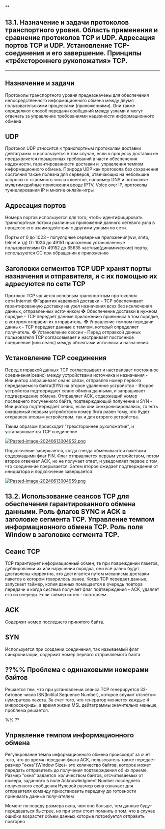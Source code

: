 **  

## 13.1. Назначение и задачи протоколов транспортного уровня. Область применения и сравнение протоколов TCP и UDP. Адресация портов TCP и UDP. Установление TCP- соединения и его завершение. Принципы «трёхстороннего рукопожатия» TCP.
---
Назначение и задачи
---
Протоколы транспортного уровня предназначены для обеспечения непосредственного информационного обмена между двумя пользовательскими процессами (приложениями).
Они также определяют способ передачи сообщений между узлами и могут отвечать за управление требованиями надежности информационного обмена

UDP
---
Протокол UDP относится к транспортным протоколам доставки дейтаграмм  и используется в том случае, если к процессу доставки не предъявляется повышенных требований в части обеспечения  надежности, гарантированности доставки и  управления темпом информационного обмена. Природа UDP как протокола без сохранения состояния также полезна для серверов, отвечающих на небольшие запросы от огромного числа клиентов, например DNS и потоковые мультимедийные приложения вроде IPTV, Voice over IP, протоколы туннелирования IP и многие онлайн-игры

Адресация портов
---
Номера портов используется для того, чтобы идентифицировать транспортные потоки различных приложений данного сетевого узла в процессе его взаимодействия с другими узлами по сети. 

Порты от 0 до 1023 - популярные серверные приложения(ww, smtp, telnet и тд)
От 1024 до 49151 приложения установленные пользователями
От 49152 до 65635 частные(динамические) порты, используются ОС при обращении к приложению

Заголовки сегментов TCP UDP хранят порты назначения и отправителя, и с их помощью их адресуются по сети
TCP
---
Протокол TCP является основным транспортным протоколом сети Internet
	❖Гарантия надежной доставки – TCP обеспечивает гарантированную доставку на узел назначения всех без исключения данных, отправленных источником 
	❖ Обеспечение доставки в нужном порядке - TCP передает данные приложению приемника в том порядке, в котором отправил их отправитель.
	 ❖ Управление темпом передачи данных - TCP передает данные с темпом, который определяет получатель. 
	 ❖ Установление сессии - Перед отправкой данных пользователя TCP согласовывает и настраивает постоянное соединение (или сеанс) между объектами источника и назначения.

Установление TCP соединения
---
Перед отправкой данных TCP согласовывает и настраивает постоянное соединения(сеанс) между устройствами источника и назначения 
	- Инициатор запрашивает сеанс связи, отправляя номер первого передаваемого байта(SYN) на второе удаленное устройство
	-  Второе устройства подтверждает сеанс обмена данными, и запрашивает подтверждение обмена. Отправляет ACK, содержащий номер последнего полученного байта,  подтверждающий получение и SYN 
	- Инициатор подтверждает сеанс, если они синхронизировались, то есть ожидаемый первым устройством номер бита равен тому, что будет отправлен вторым устройством, так и для второго устройства. 

Таким образом происходит "трехстороннее рукопожатие", и устанавливается TCP соединение. 

[![Pasted-image-20240613004952.png](https://i.postimg.cc/G2nfL8DZ/Pasted-image-20240613004952.png)](https://postimg.cc/JyKxKhPq)

Подключение завершается, когда гнезда обмениваются пакетами содержащими флаг FIN.
Флаг отправляется первым устройством, потом второе отвечает ACK, но не получает ответ, и уведомляет первое о том, что соединение прерывается. Затем второе ожидает подтверждения от инициатора и подключение завершается

[![Pasted-image-20240613004959.png](https://i.postimg.cc/Hx0hVY4j/Pasted-image-20240613004959.png)](https://postimg.cc/k64cHdHd)



## 13.2. Использование сеансов TCP для обеспечения гарантированного обмена данными. Роль флагов SYNC и ACK в заголовке сегмента TCP. Управление темпом информационного обмена TCP. Роль поля Window в заголовке сегмента TCP.

Сеанс TCP
---
 TCP гарантирует информационный обмен, те при повреждении пакетов, дублировании их или нарушении порядка, они всё равно будут доставлены корректно, это достигается путем механизма доставки пакетов о котором говорилось ранее. Когда TCP передает данные, запускает таймер, копия данных помещается в очередь повтора передачи и когда система получает флаг подтверждения - ACK, удаляет его из очереди. Если таймер истек - повторяем.
 
ACK
---
Содержит номер последнего принятого байта.

SYN
 ---
Используется при создании соединения, так называемый флаг синхронизации, содержит номер первого отправляемого байта

??%% Проблема с одинаковыми номерами байтов
---
Решается тем, что при установлении  сеанса TCP генерируется 32-битовое число ISN(Initital Sequence Number), которое служит отсчетом нумератора пакета. За счет того, что генератор меняется каждые 4 микросекунды, а время жизни MSL дейтаграммы значительно меньше, проблема решается.

 %% ?? 

Управление темпом информационного обмена
---
Регулирование темпа информационного обмена происходит за счет того, что во время передачи флага ACK, пользователь также передает размер "окна"(Window Size)- это количество байтов, которое может передать отправитель до получения подтверждения об их приеме. 
Размер "окна" задается  количеством байтов, отсчитываемых от номера, заданного в поле Acknowledgment Number последнего полученного сообщения
Нулевой размер окна означает для отправителя команду приостановить передачу до готовности принимать данные получателем

Момент по поводу размера окна, чем оно больше, тем данные будут передаваться быстрее, но при этом стоит помнить о том, что в случае ошибки возрастет объем данных которые потребуется отправить повторно

